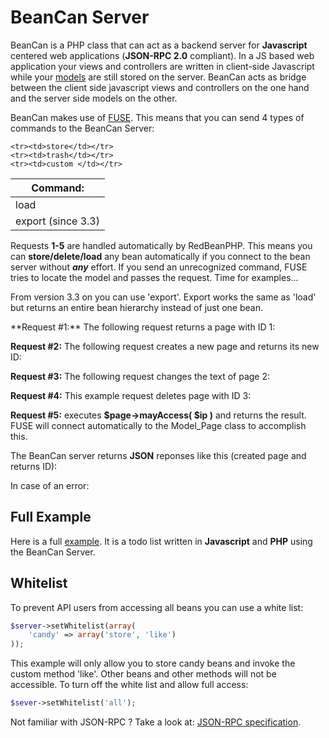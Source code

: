 # BeanCan Server

BeanCan is a PHP class that can act as a backend server for **Javascript** centered web applications
(**JSON-RPC 2.0** compliant). In a JS based web application your views and controllers are written in client-side Javascript while your
[models](/models_and_fuse "Models and FUSE") are still stored on the server.
BeanCan acts as bridge between the client side javascript views and controllers on the one hand and the server side models on the other.

BeanCan makes use of [FUSE](/models_and_fuse "What is FUSE?"). This means that you can send 4 types of commands to the BeanCan Server:

<table>
<thead>
	<tr>
		<th>Command:</th>
	</tr>
</thead>
<tbody>
	<tr><td>load</td></tr>
	<tr><td>export (since 3.3)</td></tr>

	<tr><td>store</td></tr>
	<tr><td>trash</td></tr>
	<tr><td>custom </td></tr>
</tbody>
</table>

Requests **1-5** are handled automatically by RedBeanPHP.
This means you can **store/delete/load** any bean automatically if you connect to the bean server without ***any*** effort.
If you send an unrecognized command, FUSE tries to locate the model and passes the request. Time for examples...

From version 3.3 on you can use 'export'. Export works the same as 'load' but returns an entire bean hierarchy instead of just
one bean.
<p>
**Request #1:** The following request returns a page with ID 1:

<?php jcode('
{
"jsonrpc":"2.0",
"method":"page:load",
"params":[1],
"id":"myrequestid"
}
');?>

**Request #2:** The following request creates a new page and returns its new ID:

<?php jcode('
{
"jsonrpc":"2.0",
"method":"page:store",
"params":[{"body":"lorem ipsum"}],
"id":"myrequestid"
}
');?>

**Request #3:** The following request changes the text of page 2:

<?php jcode('
{
"jsonrpc":"2.0",
"method":"page:store",
"params":[{"body":"welcome","id":2}],
"id":"myrequestid"
}
');?>

**Request #4:** This example request deletes page with ID 3:

<?php jcode('
{
"jsonrpc":"2.0",
"method":"page:trash",
"params":[3],
"id":"myrequestid"
}
');?>

**Request #5:** executes **$page-&gt;mayAccess( $ip )** and returns the result. FUSE will connect automatically to the Model_Page class to accomplish this.

<?php jcode('
{
"jsonrpc":"2.0",
"method":"page:mayAccess",
"params":[ ipAddress ],
"id":"myrequestid"
}
');?>

The BeanCan server returns **JSON** reponses like this (created page and returns ID):

<?php jcode('
{
"jsonrpc":"2.0",
"result":"8",
"id":"myrequestid"
}
');?>

In case of an error:

<?php jcode('
{
"jsonrpc":"2.0",
"error":{"code":"-32603","message":"Invalid request"},
"id":"myrequestid"
}
');?>

## Full Example

Here is a full [example](/downloads/beancan.txt "Take a look at this example"). It is a todo list
written in **Javascript** and **PHP** using the BeanCan Server.

## Whitelist

To prevent API users from accessing all beans you can use a white list:

```php
$server->setWhitelist(array(
	'candy' => array('store', 'like')
));
```

This example will only allow you to store candy beans and invoke the custom method 'like'.
Other beans and other methods will not be accessible.
To turn off the white list and allow full access:

```php
$sever->setWhitelist('all');
```

Not familiar with JSON-RPC ? Take a look at: [JSON-RPC specification](http://jsonrpc.org/spec.html "Learn more about JSON-RPC").
